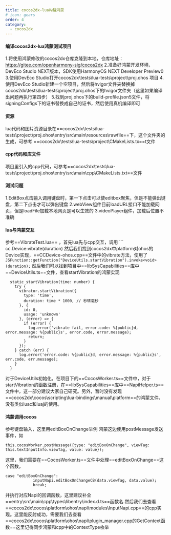 ```yaml
---
title: cocos2dx-lua构建鸿蒙
# icon: gears
order: 4
category:
  - cocos2dx
---
```

<!-- more -->
#### 编译cocos2dx-lua鸿蒙测试项目
1.将使用鸿蒙修改的cocos2dx仓库克隆到本地，仓库地址：https://gitee.com/openharmony-sig/cocos2dx
2.准备好鸿蒙开发环境，DevEco Studio NEXT版本，SDK使用HarmonyOS NEXT Developer Preview0
3.使用DevEco Studio打开cocos2dx\tests\lua-tests\project\proj.ohos 项目
4.使用DevEco Studio新建一个空项目，然后将hvigor文件夹替换掉 cocos2dx\tests\lua-tests\project\proj.ohos下的hvigor文件夹（这里如果编译出问题再执行第四步）
5.找到proj.ohos下的build-profile.json5文件，将signingConfigs下的证书替换成自己的证书，然后使用真机编译即可
#### 资源
lua代码和图片资源目录在==cocos2dx\tests\lua-tests\project\proj.ohos\entry\src\main\resources\rawfile==下，这个文件夹的生成，可参考
==cocos2dx\tests\lua-tests\project\CMakeLists.tx==t文件
#### cpp代码和库文件
项目里引入的cpp代码，可参考==cocos2dx\tests\lua-tests\project\proj.ohos\entry\src\main\cpp\CMakeLists.txt==文件
#### 测试问题
1.EditBox点击输入调用键盘时，第一下点击可以使editbox聚焦，但是不能弹出键盘，第二下点击才可以弹出键盘
2.webView组件目前loadURL接口不能加载网页，但是loadFile加载本地网页是可以生效的
3.videoPlayer组件，加载后位置不准确
#### lua与鸿蒙交互
参考==VibrateTest.lua== ，首先lua先与cpp交互，调用 ```
cc.Device:vibrate(duration)
然后我们找到cocos2dx中platform对ohos的Device实现，==CCDevice-ohos.cpp==文件中的vibrate方法，使用了`JSFunction::getFunction("DeviceUtils.startVibration").invoke<void>(duration);`
然后我们可以找到项目中==libSysCapabilities==库中==DeviceUtils.ts==文件，查看startVibration的鸿蒙实现
```
  static startVibration(time: number) {
    try {
      vibrator.startVibration({
        type: 'time',
        duration: time * 1000, // 秒转毫秒
      }, {
        id: 0,
        usage: 'unknown'
      }, (error) => {
        if (error) {
          log.error('vibrate fail, error.code: %{public}d, error.message: %{public}s', error.code, error.message);
          return;
        }
      });
    } catch (err) {
      log.error('error.code: %{public}d, error.message: %{public}s', err.code, err.message);
    }
  }
```
对于DeviceUtils初始化，在项目下的==CocosWorker.ts==文件中，对于startVibration的函数注册，在==libSysCapabilities==库中==NapiHelper.ts==文件中，这一部分建议大家自己研究。另外，暂时没有发现==cocos2dx\cocos\scripting\lua-bindings\manual\platform==的鸿蒙文件，没有类似luac和luaj的使用。
#### 鸿蒙调用cocos
参考键盘输入，这里用editBoxOnChange举例
鸿蒙这边使用postMessage发送事件，如  
```
this.cocosWorker.postMessage({type: "editBoxOnChange", viewTag: this.textInputInfo.viewTag, value: value});
```
这里，我们需要在==CocosWorker.ts==文件中处理==editBoxOnChange==这个函数，
```
case "editBoxOnChange":
            inputNapi.editBoxOnChangeCB(data.viewTag, data.value);
            break;
```
并执行对应Napi的回调函数，这里建议补全==entry\src\main\cpp\types\libentry\index.d.ts==函数名.然后我们去查看==cocos2dx\cocos\platform\ohos\napi\modules\InputNapi.cpp==的cpp实现。这里能反射成功，需要我们去查看==cocos2dx\cocos\platform\ohos\napi\plugin_manager.cpp的GetContext函数==这里记得同步鸿蒙和cpp中的ContextType枚举

